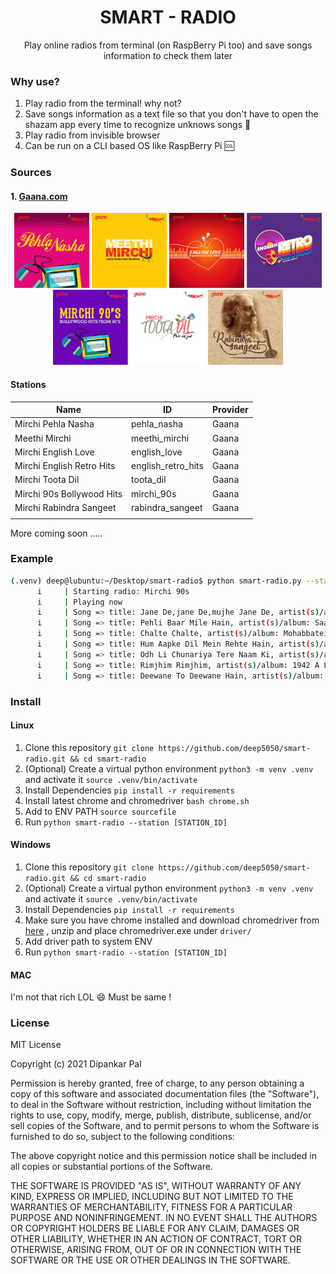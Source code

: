 <div align=center>

<h1 align=center>SMART - RADIO </h1>
<p align=center> Play online radios from terminal (on RaspBerry Pi too) and save songs information to check them later </p>

</div>

### Why use?

1. Play radio from the terminal! why not?
2. Save songs information as a text file so that you don't have to open the
   shazam app every time to recognize unknows songs :tada:
3. Play radio from invisible browser
4. Can be run on a CLI based OS like RaspBerry Pi :cool:

### Sources

#### 1. [**Gaana.com**](https://gaana.com/radio/)

<p align=center>
<img src=./images/pehla_nasha.jpg height=120px>
<img src=./images/meethi_mirchi.jpg height=120px>
<img src=./images/english_love.jpg height=120px>
<img src=./images/english_retro.jpg height=120px>
<img src=./images/mirchi_90s.jpg height=120px>
<img src=./images/toota_dil.jpg height=120px>
<img src=./images/rabindra_sangeet.jpg height=120px>

</p>

#### Stations

| Name                      | ID                 | Provider |
| ------------------------- | ------------------ | -------- |
| Mirchi Pehla Nasha        | pehla_nasha        | Gaana    |
| Meethi Mirchi             | meethi_mirchi      | Gaana    |
| Mirchi English Love       | english_love       | Gaana    |
| Mirchi English Retro Hits | english_retro_hits | Gaana    |
| Mirchi Toota Dil          | toota_dil          | Gaana    |
| Mirchi 90s Bollywood Hits | mirchi_90s         | Gaana    |
| Mirchi Rabindra Sangeet   | rabindra_sangeet   | Gaana    |
|                           |                    |          |

More coming soon .....

### Example

```bash
(.venv) deep@lubuntu:~/Desktop/smart-radio$ python smart-radio.py --station mirchi_90s
      i     | Starting radio: Mirchi 90s
      i     | Playing now
      i     | Song => title: Jane De,jane De,mujhe Jane De, artist(s)/album: Shola Aur Shabnam
      i     | Song => title: Pehli Baar Mile Hain, artist(s)/album: Saajan
      i     | Song => title: Chalte Chalte, artist(s)/album: Mohabbatein
      i     | Song => title: Hum Aapke Dil Mein Rehte Hain, artist(s)/album: Hum Aapke Dil Mein Rehte Hain
      i     | Song => title: Odh Li Chunariya Tere Naam Ki, artist(s)/album: Pyaar Kiya To Darna Kya
      i     | Song => title: Rimjhim Rimjhim, artist(s)/album: 1942 A Love Story
      i     | Song => title: Deewane To Deewane Hain, artist(s)/album: Deewane To Deewane Hain
```

### Install

#### Linux

1. Clone this repository
   `git clone https://github.com/deep5050/smart-radio.git && cd smart-radio`
2. (Optional) Create a virtual python environment `python3 -m venv .venv` and
   activate it `source .venv/bin/activate`
3. Install Dependencies `pip install -r requirements`
4. Install latest chrome and chromedriver `bash chrome.sh`
5. Add to ENV PATH `source sourcefile`
6. Run `python smart-radio --station [STATION_ID]`

#### Windows

1. Clone this repository
   `git clone https://github.com/deep5050/smart-radio.git && cd smart-radio`
2. (Optional) Create a virtual python environment `python3 -m venv .venv` and
   activate it `source .venv/bin/activate`
3. Install Dependencies `pip install -r requirements`
4. Make sure you have chrome installed and download chromedriver from
   [here](http://chromedriver.chromium.org/downloads) , unzip and place
   chromedriver.exe under `driver/`
5. Add driver path to system ENV
6. Run `python smart-radio --station [STATION_ID]`

#### MAC

I'm not that rich LOL :smile:
Must be same !

### License

MIT License

Copyright (c) 2021 Dipankar Pal

Permission is hereby granted, free of charge, to any person obtaining a copy of
this software and associated documentation files (the "Software"), to deal in
the Software without restriction, including without limitation the rights to
use, copy, modify, merge, publish, distribute, sublicense, and/or sell copies of
the Software, and to permit persons to whom the Software is furnished to do so,
subject to the following conditions:

The above copyright notice and this permission notice shall be included in all
copies or substantial portions of the Software.

THE SOFTWARE IS PROVIDED "AS IS", WITHOUT WARRANTY OF ANY KIND, EXPRESS OR
IMPLIED, INCLUDING BUT NOT LIMITED TO THE WARRANTIES OF MERCHANTABILITY, FITNESS
FOR A PARTICULAR PURPOSE AND NONINFRINGEMENT. IN NO EVENT SHALL THE AUTHORS OR
COPYRIGHT HOLDERS BE LIABLE FOR ANY CLAIM, DAMAGES OR OTHER LIABILITY, WHETHER
IN AN ACTION OF CONTRACT, TORT OR OTHERWISE, ARISING FROM, OUT OF OR IN
CONNECTION WITH THE SOFTWARE OR THE USE OR OTHER DEALINGS IN THE SOFTWARE.
